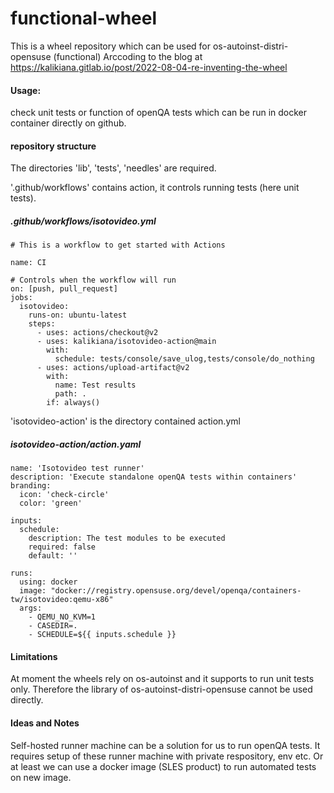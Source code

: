 # functional-wheel
This is a wheel repository which can be used for os-autoinst-distri-opensuse (functional)
Arccoding to the blog at https://kalikiana.gitlab.io/post/2022-08-04-re-inventing-the-wheel

#### Usage: 
check unit tests or function of openQA tests which can be run in docker container directly on github.

#### repository structure

The directories 'lib', 'tests', 'needles' are required.

'.github/workflows' contains action, it controls running tests (here unit tests). 


##### .github/workflows/isotovideo.yml

~~~
# This is a workflow to get started with Actions

name: CI

# Controls when the workflow will run
on: [push, pull_request]
jobs:
  isotovideo:
    runs-on: ubuntu-latest
    steps:
      - uses: actions/checkout@v2
      - uses: kalikiana/isotovideo-action@main
        with:
          schedule: tests/console/save_ulog,tests/console/do_nothing
      - uses: actions/upload-artifact@v2
        with:
          name: Test results
          path: .
        if: always()

~~~

'isotovideo-action' is the directory contained action.yml

##### isotovideo-action/action.yaml 

~~~
name: 'Isotovideo test runner'
description: 'Execute standalone openQA tests within containers'
branding:
  icon: 'check-circle'
  color: 'green'

inputs:
  schedule:
    description: The test modules to be executed
    required: false
    default: ''

runs:
  using: docker
  image: "docker://registry.opensuse.org/devel/openqa/containers-tw/isotovideo:qemu-x86"
  args:
    - QEMU_NO_KVM=1
    - CASEDIR=.
    - SCHEDULE=${{ inputs.schedule }}

~~~


#### Limitations

At moment the wheels rely on os-autoinst and it supports to run unit tests only. Therefore the library of os-autoinst-distri-opensuse cannot be used directly.


#### Ideas and Notes

Self-hosted runner machine can be a solution for us to run openQA tests. It requires setup of these runner machine with private respository, env etc.
Or at least we can use a docker image (SLES product) to run automated tests on new image.




